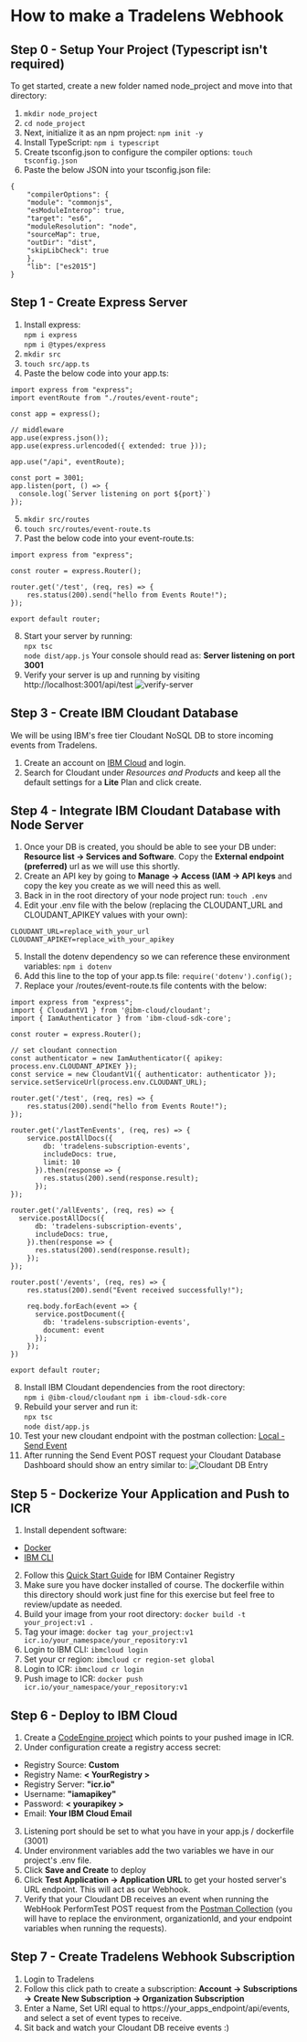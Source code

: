 # How to make a Tradelens Webhook

## Step 0 - Setup Your Project (Typescript isn't required)
To get started, create a new folder named node_project and move into that directory:
1. `mkdir node_project`
2. `cd node_project`
3. Next, initialize it as an npm project: `npm init -y`
4. Install TypeScript: `npm i typescript`
5. Create tsconfig.json to configure the compiler options: `touch tsconfig.json`
6. Paste the below JSON into your tsconfig.json file:
```
{
    "compilerOptions": {
    "module": "commonjs",
    "esModuleInterop": true,
    "target": "es6",
    "moduleResolution": "node",
    "sourceMap": true,
    "outDir": "dist",
    "skipLibCheck": true
    },
    "lib": ["es2015"] 
}
```
## Step 1 - Create Express Server
1. Install express:  
`npm i express`  
`npm i @types/express`
2. `mkdir src`
3. `touch src/app.ts`
4. Paste the below code into your app.ts:
```
import express from "express";
import eventRoute from "./routes/event-route";

const app = express();

// middleware
app.use(express.json());
app.use(express.urlencoded({ extended: true }));

app.use("/api", eventRoute);

const port = 3001;
app.listen(port, () => {
  console.log(`Server listening on port ${port}`)
});
```
5. `mkdir src/routes`
6. `touch src/routes/event-route.ts`
7. Past the below code into your event-route.ts:
```
import express from "express";

const router = express.Router();

router.get('/test', (req, res) => {
    res.status(200).send("hello from Events Route!");
});

export default router;
```
8. Start your server by running:  
`npx tsc`  
`node dist/app.js`
Your console should read as: **Server listening on port 3001**
9. Verify your server is up and running by visiting http://localhost:3001/api/test
![verify-server](./verifyServer.png)

## Step 3 - Create IBM Cloudant Database
We will be using IBM's free tier Cloudant NoSQL DB to store incoming events from Tradelens.

1. Create an account on [IBM Cloud](https://cloud.ibm.com/) and login.
2. Search for Cloudant under *Resources and Products* and keep all the default settings for a **Lite** Plan and click create.

## Step 4 - Integrate IBM Cloudant Database with Node Server
1. Once your DB is created, you should be able to see your DB under: **Resource list -> Services and Software**. Copy the **External endpoint (preferred)** url as we will use this shortly.
2. Create an API key by going to **Manage -> Access (IAM -> API keys** and copy the key you create as we will need this as well.
3. Back in in the root directory of your node project run: `touch .env`
4. Edit your .env file with the below (replacing the CLOUDANT_URL and CLOUDANT_APIKEY values with your own):
```
CLOUDANT_URL=replace_with_your_url
CLOUDANT_APIKEY=replace_with_your_apikey
```
5. Install the dotenv dependency so we can reference these environment variables: `npm i dotenv`
6. Add this line to the top of your app.ts file: `require('dotenv').config();`
7. Replace your /routes/event-route.ts file contents with the below:
```
import express from "express";
import { CloudantV1 } from '@ibm-cloud/cloudant';
import { IamAuthenticator } from 'ibm-cloud-sdk-core';

const router = express.Router();

// set cloudant connection
const authenticator = new IamAuthenticator({ apikey: process.env.CLOUDANT_APIKEY });
const service = new CloudantV1({ authenticator: authenticator });
service.setServiceUrl(process.env.CLOUDANT_URL);

router.get('/test', (req, res) => {
    res.status(200).send("hello from Events Route!");
});

router.get('/lastTenEvents', (req, res) => {
    service.postAllDocs({
        db: 'tradelens-subscription-events',
        includeDocs: true,
        limit: 10
      }).then(response => {
        res.status(200).send(response.result);
      });
});

router.get('/allEvents', (req, res) => {
  service.postAllDocs({
      db: 'tradelens-subscription-events',
      includeDocs: true,
    }).then(response => {
      res.status(200).send(response.result);
    });
});

router.post('/events', (req, res) => {
    res.status(200).send("Event received successfully!");

    req.body.forEach(event => {
      service.postDocument({
        db: 'tradelens-subscription-events',
        document: event
      });
    });    
})

export default router;
```
8. Install IBM Cloudant dependencies from the root directory:  
`npm i @ibm-cloud/cloudant`
`npm i ibm-cloud-sdk-core`
9. Rebuild your server and run it:  
`npx tsc`  
`node dist/app.js`
10. Test your new cloudant endpoint with the postman collection:
[Local - Send Event](./postman_collection)
11. After running the Send Event POST request your Cloudant Database Dashboard should show an entry similar to:
![Cloudant DB Entry](./cloudantEvent.png)

## Step 5 - Dockerize Your Application and Push to ICR
1. Install dependent software:
- [Docker](https://docs.docker.com/engine/install/)
- [IBM CLI](https://cloud.ibm.com/docs/cli?topic=cli-install-ibmcloud-cli)
2. Follow this [Quick Start Guide](https://cloud.ibm.com/registry/start) for IBM Container Registry
3. Make sure you have docker installed of course. The dockerfile within this directory should work just fine for this exercise but feel free to review/update as needed.
2. Build your image from your root directory: `docker build -t your_project:v1 .`
3. Tag your image: `docker tag your_project:v1 icr.io/your_namespace/your_repository:v1`
4. Login to IBM CLI: `ibmcloud login`
5. Set your cr region: `ibmcloud cr region-set global`
6. Login to ICR: `ibmcloud cr login`
7. Push image to ICR: `docker push icr.io/your_namespace/your_repository:v1`
## Step 6 - Deploy to IBM Cloud
1. Create a [CodeEngine project](https://cloud.ibm.com/codeengine/overview) which points to your pushed image in ICR.
2. Under configuration create a registry access secret:
- Registry Source: **Custom**
- Registry Name: **< YourRegistry >**
- Registry Server: **"icr.io"**
- Username: **"iamapikey"**
- Password: **< yourapikey >**
- Email: **Your IBM Cloud Email**
3. Listening port should be set to what you have in your app.js / dockerfile (3001)
4. Under environment variables add the two variables we have in our project's .env file.
5. Click **Save and Create** to deploy
6. Click **Test Application -> Application URL** to get your hosted server's URL endpoint. This will act as our Webhook.
7. Verify that your Cloudant DB receives an event when running the WebHook PerformTest POST request from the [Postman Collection](./postman_collection/) (you will have to replace the environment, organizationId, and your endpoint variables when running the requests).
## Step 7 - Create Tradelens Webhook Subscription
1. Login to Tradelens
2. Follow this click path to create a subscription: **Account -> Subscriptions -> Create New Subscription -> Organization Subscription**
3. Enter a Name, Set URI equal to https://your_apps_endpoint/api/events, and select a set of event types to receive.
4. Sit back and watch your Cloudant DB receive events :)
